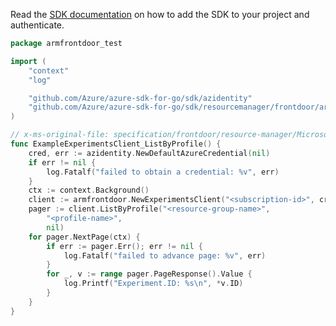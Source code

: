 Read the [SDK documentation](https://github.com/Azure/azure-sdk-for-go/blob/sdk%2Fresourcemanager%2Ffrontdoor%2Farmfrontdoor%2Fv0.1.0/sdk/resourcemanager/frontdoor/armfrontdoor/README.md) on how to add the SDK to your project and authenticate.

```go
package armfrontdoor_test

import (
	"context"
	"log"

	"github.com/Azure/azure-sdk-for-go/sdk/azidentity"
	"github.com/Azure/azure-sdk-for-go/sdk/resourcemanager/frontdoor/armfrontdoor"
)

// x-ms-original-file: specification/frontdoor/resource-manager/Microsoft.Network/stable/2019-11-01/examples/NetworkExperimentListExperiments.json
func ExampleExperimentsClient_ListByProfile() {
	cred, err := azidentity.NewDefaultAzureCredential(nil)
	if err != nil {
		log.Fatalf("failed to obtain a credential: %v", err)
	}
	ctx := context.Background()
	client := armfrontdoor.NewExperimentsClient("<subscription-id>", cred, nil)
	pager := client.ListByProfile("<resource-group-name>",
		"<profile-name>",
		nil)
	for pager.NextPage(ctx) {
		if err := pager.Err(); err != nil {
			log.Fatalf("failed to advance page: %v", err)
		}
		for _, v := range pager.PageResponse().Value {
			log.Printf("Experiment.ID: %s\n", *v.ID)
		}
	}
}
```
